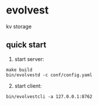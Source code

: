 # evolvest
kv storage


## quick start

1. start server:

```shell script
make build
bin/evolvestd -c conf/config.yaml
```

2. start client:
```shell script
bin/evolvestcli -a 127.0.0.1:8762
```
